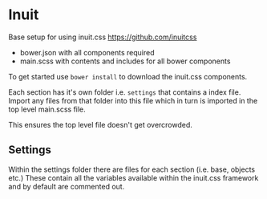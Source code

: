 # Inuit

Base setup for using inuit.css https://github.com/inuitcss

* bower.json with all components required
* main.scss with contents and includes for all bower components

To get started use `bower install` to download the inuit.css components.

Each section has it's own folder i.e. `settings` that contains a index file. Import any files from that folder into this file which in turn is imported in the top level main.scss file.

This ensures the top level file doesn't get overcrowded.

## Settings

Within the settings folder there are files for each section (i.e. base, objects etc.) These contain all the variables available within the inuit.css framework and by default are commented out. 

